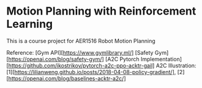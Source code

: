 # Motion Planning with Reinforcement Learning
This is a course project for AER1516 Robot Motion Planning


Reference:
[Gym API][https://www.gymlibrary.ml/]
[Safety Gym][https://openai.com/blog/safety-gym/]
[A2C Pytorch Implementation][https://github.com/ikostrikov/pytorch-a2c-ppo-acktr-gail]
A2C Illustration:[1][https://lilianweng.github.io/posts/2018-04-08-policy-gradient/], [2][https://openai.com/blog/baselines-acktr-a2c/]
